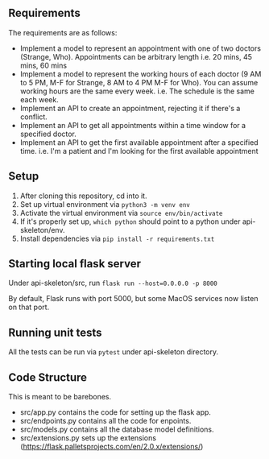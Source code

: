 ## Requirements

The requirements are as follows:

- Implement a model to represent an appointment with one of two doctors (Strange, Who). Appointments can be arbitrary length i.e. 20 mins, 45 mins, 60 mins
- Implement a model to represent the working hours of each doctor (9 AM to 5 PM, M-F for Strange, 8 AM to 4 PM M-F for Who). You can assume working hours are the same every week. i.e. The schedule is the same each week.
- Implement an API to create an appointment, rejecting it if there's a conflict.
- Implement an API to get all appointments within a time window for a specified doctor.
- Implement an API to get the first available appointment after a specified time. i.e. I'm a patient and I'm looking for the first available appointment

## Setup
1. After cloning this repository, cd into it.
2. Set up virtual environment via ```python3 -m venv env``` 
3. Activate the virtual environment via ```source env/bin/activate```
4. If it's properly set up, ```which python``` should point to a python under api-skeleton/env.
5. Install dependencies via ```pip install -r requirements.txt```

## Starting local flask server
Under api-skeleton/src, run ```flask run --host=0.0.0.0 -p 8000```

By default, Flask runs with port 5000, but some MacOS services now listen on that port.

## Running unit tests
All the tests can be run via ```pytest``` under api-skeleton directory.

## Code Structure
This is meant to be barebones.

* src/app.py contains the code for setting up the flask app.
* src/endpoints.py contains all the code for enpoints.
* src/models.py contains all the database model definitions.
* src/extensions.py sets up the extensions (https://flask.palletsprojects.com/en/2.0.x/extensions/)
